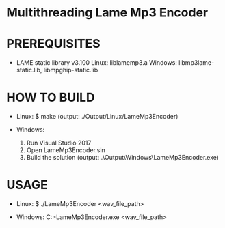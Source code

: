 Multithreading Lame Mp3 Encoder
==================================
  
  PREREQUISITES
==================================
  - LAME static library v3.100
      Linux:   liblamemp3.a
      Windows: libmp3lame-static.lib, libmpghip-static.lib

  HOW TO BUILD
==================================
  - Linux:
      $ make
      (output: ./Output/Linux/LameMp3Encoder)
        
  - Windows:
      1) Run Visual Studio 2017
      2) Open LameMp3Encoder.sln
      3) Build the solution
      (output: .\Output\Windows\LameMp3Encoder.exe)
     
  USAGE
==================================
  - Linux:
      $ ./LameMp3Encoder <wav_file_path>
        
  - Windows:
      C:\>LameMp3Encoder.exe <wav_file_path>
 